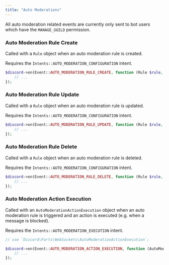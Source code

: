 ```yaml
---
title: "Auto Moderations"
---
```


All auto moderation related events are currently only sent to bot users which have the `MANAGE_GUILD` permission.

### Auto Moderation Rule Create

Called with a `Rule` object when an auto moderation rule is created.

Requires the `Intents::AUTO_MODERATION_CONFIGURATION` intent.

```php
$discord->on(Event::AUTO_MODERATION_RULE_CREATE, function (Rule $rule, Discord $discord) {
    // ...
});
```

### Auto Moderation Rule Update

Called with a `Rule` object when an auto moderation rule is updated.

Requires the `Intents::AUTO_MODERATION_CONFIGURATION` intent.

```php
$discord->on(Event::AUTO_MODERATION_RULE_UPDATE, function (Rule $rule, Discord $discord, Rule $oldRule) {
    // ...
});
```

### Auto Moderation Rule Delete

Called with a `Rule` object when an auto moderation rule is deleted.

Requires the `Intents::AUTO_MODERATION_CONFIGURATION` intent.

```php
$discord->on(Event::AUTO_MODERATION_RULE_DELETE, function (Rule $rule, Discord $discord) {
    // ...
});
```

### Auto Moderation Action Execution

Called with an `AutoModerationActionExecution` object when an auto moderation rule is triggered and an action is executed (e.g. when a message is blocked).

Requires the `Intents::AUTO_MODERATION_EXECUTION` intent.

```php
// use `Discord\Parts\WebSockets\AutoModerationActionExecution`;

$discord->on(Event::AUTO_MODERATION_ACTION_EXECUTION, function (AutoModerationActionExecution $actionExecution, Discord $discord) {
    // ...
});
```
